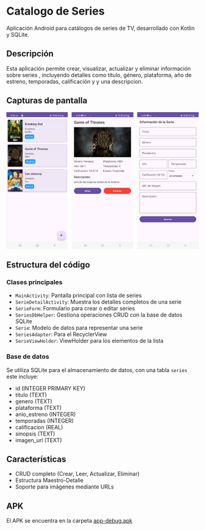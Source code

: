 # Catalogo de Series

Aplicación Android para catálogos de series de TV, desarrollado con Kotlin y SQLite.

## Descripción

Esta aplicación permite crear, visualizar, actualizar y eliminar información sobre series , incluyendo detalles como título, género, plataforma, año de estreno, temporadas, calificación y y una descripcion.

## Capturas de pantalla

<div style="display: flex; justify-content: space-between;">
  <img src="screenshots/main_screen.jpg" width="32%" alt="Lista de Series"/>
  <img src="screenshots/detail_view.jpg" width="32%" alt="Detalle de Serie"/>
  <img src="screenshots/form_view.jpg" width="32%" alt="Formulario"/>
</div>

## Estructura del código

### Clases principales
- `MainActivity`: Pantalla principal con lista de series
- `SerieDetailActivity`: Muestra los detalles completos de una serie
- `SerieForm`: Formulario para crear o editar series
- `SeriesDbHelper`: Gestiona operaciones CRUD con la base de datos SQLite
- `Serie`: Modelo de datos para representar una serie
- `SeriesAdapter`: Para el RecyclerView
- `SerieViewHolder`: ViewHolder para los elementos de la lista

### Base de datos
Se utiliza SQLite para el almacenamiento de datos, con una tabla `series` este incluye:
- id (INTEGER PRIMARY KEY)
- titulo (TEXT)
- genero (TEXT)
- plataforma (TEXT)
- anio_estreno (INTEGER)
- temporadas (INTEGER)
- calificacion (REAL)
- sinopsis (TEXT)
- imagen_url (TEXT)

## Características
- CRUD completo (Crear, Leer, Actualizar, Eliminar)
- Estructura Maestro-Detalle
- Soporte para imágenes mediante URLs

## APK
El APK se encuentra en la carpeta [app-debug.apk](app-debug.apk)

